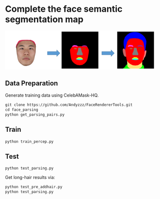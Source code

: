 # Complete the face semantic segmentation map 
![](./imgs/facerenderer-pix2pix-hair.png)
## Data Preparation
Generate training data using CelebAMask-HQ.  
```
git clone https://github.com/Andyzzz/FaceRendererTools.git  
cd face_parsing  
python get_parsing_pairs.py  
```

## Train
```
python train_percep.py
```

## Test

```
python test_parsing.py
```

Get long-hair results via:
```
python test_pre_addhair.py
python test_parsing.py
```
